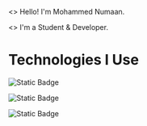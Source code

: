 <> Hello! I'm Mohammed Numaan.

<> I'm a Student & Developer.

# Technologies I Use

![Static Badge](https://img.shields.io/badge/HTML-5?style=for-the-badge&logo=html5&logoColor=white&labelColor=%23E34F26&color=%23E34F26)

![Static Badge](https://img.shields.io/badge/CSS-3?style=for-the-badge&logo=css3&logoColor=white&labelColor=%231572B6&color=%231572B6)

![Static Badge](https://img.shields.io/badge/JavaScript-label?style=for-the-badge&logo=javascript&logoColor=%23F7DF1E&labelColor=black&color=black)






